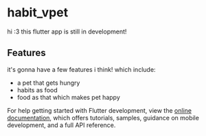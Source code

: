 # habit_vpet

hi :3 this flutter app is still in development!

## Features

it's gonna have a few features i think! which include:

- a pet that gets hungry
- habits as food
- food as that which makes pet happy

For help getting started with Flutter development, view the
[online documentation](https://docs.flutter.dev/), which offers tutorials,
samples, guidance on mobile development, and a full API reference.
